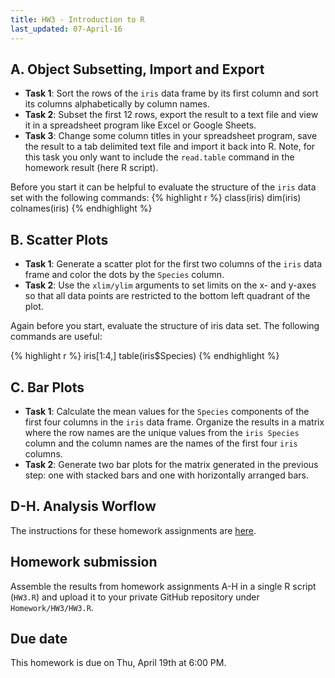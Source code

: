 ```yaml
---
title: HW3 - Introduction to R
last_updated: 07-April-16
---
```


## A. Object Subsetting, Import and Export

- __Task 1__: Sort the rows of the `iris` data frame by its first column and sort its columns alphabetically by column names.
- __Task 2__: Subset the first 12 rows, export the result to a text file and view it in a spreadsheet program like Excel or Google Sheets. 
- __Task 3__: Change some column titles in your spreadsheet program, save the result to a tab delimited text file and import it back into R. Note, for this task you only want to include the `read.table` command in the homework result (here R script).

Before you start it can be helpful to evaluate the structure of the `iris` data set with the following commands:
{% highlight r %}
class(iris)
dim(iris)
colnames(iris)
{% endhighlight %}

## B. Scatter Plots
       
- __Task 1__: Generate a scatter plot for the first two columns of the `iris` data frame and color the dots by the `Species` column.
- __Task 2__: Use the `xlim/ylim` arguments to set limits on the x- and y-axes so that all data points are restricted to the bottom left quadrant of the plot. 

Again before you start, evaluate the structure of iris data set. The following commands are useful:

{% highlight r %}
iris[1:4,]
table(iris$Species)
{% endhighlight %}

## C. Bar Plots
        
- __Task 1__: Calculate the mean values for the `Species` components of the first four columns in the `iris` data frame. Organize the results in a matrix where the row names are the unique values from the `iris Species` column and the column names are the names of the first four `iris` columns. 
- __Task 2__: Generate two bar plots for the matrix generated in the previous step: one with stacked bars and one with horizontally arranged bars. 

## D-H. Analysis Worflow

The instructions for these homework assignments are [here](http://girke.bioinformatics.ucr.edu/GEN242/mydoc/mydoc_Rbasics_13.html).

## Homework submission

Assemble the results from homework assignments A-H in a single R script (`HW3.R`) and upload it to your private GitHub repository under `Homework/HW3/HW3.R`.

## Due date

This homework is due on Thu, April 19th at 6:00 PM.
